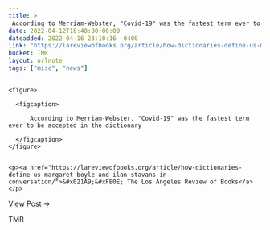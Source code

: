 ```yaml
---
title: > 
 According to Merriam-Webster, "Covid-19" was the fastest term ever to be accepted in the dictionary
date: 2022-04-12T18:40:00+00:00
dateadded: 2022-04-16 23:10:16 -0400
link: "https://lareviewofbooks.org/article/how-dictionaries-define-us-margaret-boyle-and-ilan-stavans-in-conversation/"
bucket: TMR
layout: urlnote
tags: ["misc", "news"]
--- 
```




  
    
  

  
    <figure>
      
      <figcaption>
        
          According to Merriam-Webster, "Covid-19" was the fastest term ever to be accepted in the dictionary
        
      </figcaption>
    </figure>

    
    <p><a href="https://lareviewofbooks.org/article/how-dictionaries-define-us-margaret-boyle-and-ilan-stavans-in-conversation/">&#x021A9;&#xFE0E; The Los Angeles Review of Books</a></p>
    
  
  <p><a href="https://themorningnews.org/p/covid-19-was-the-fastest-term-ever-to-be-accepted-in-the-dictionary">View Post &rarr;</a></p>



 <!-- end excerpt --> 
<div class='bucket'><a class='internal-link' src='_notes/buckets/TMR'>TMR</a></div> 
